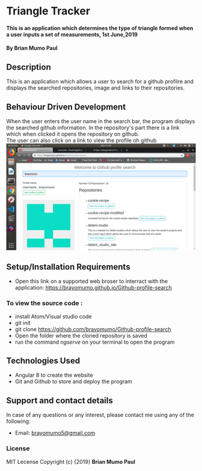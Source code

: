 # Triangle Tracker
#### This is an application which determines the type of triangle formed when a user inputs a set of measurements, 1st June,2019
#### By **Brian Mumo Paul**
## Description
This is an application which allows a user to search for a github profilre and displays the searched repositories, image and links to their repositories.
## Behaviour Driven Development
When the user enters the user name in the search bar, the program displays the searched github information. In the repository's part there is a link which when clicked it opens the repository on github.<br>
The user can also click on a link to view the profile oh github<br>
![screenshot](./src/assets/screenshot.png)


## Setup/Installation Requirements
* Open this link on a supported web broser to interract with the application:
    https://brayomumo.github.io/Github-profile-search
### To view the source code :
* install Atom/Visual studio code
* git init
* git clone https://github.com/brayomumo/Github-profile-search
*  Open the folder where the cloned repository is saved 
* run the command _ngserve_  on your terminal to open the program 

## Technologies Used
* Angular 8 to create the website 
* Git and Github to store and deploy the program

## Support and contact details
In case of any questions or any interest, please contact me using any of the following:
* Email: brayomumo5@gmail.com
### License
MIT Lecense Copyright (c) {2019} **Brian Mumo Paul**
  